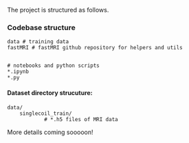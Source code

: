 The project is structured as follows.

### Codebase structure
```
data # training data
fastMRI # fastMRI github repository for helpers and utils


# notebooks and python scripts
*.ipynb 
*.py

```
#### Dataset directory strucuture:

```
data/
	singlecoil_train/
			# *.h5 files of MRI data
```


More details coming sooooon!
